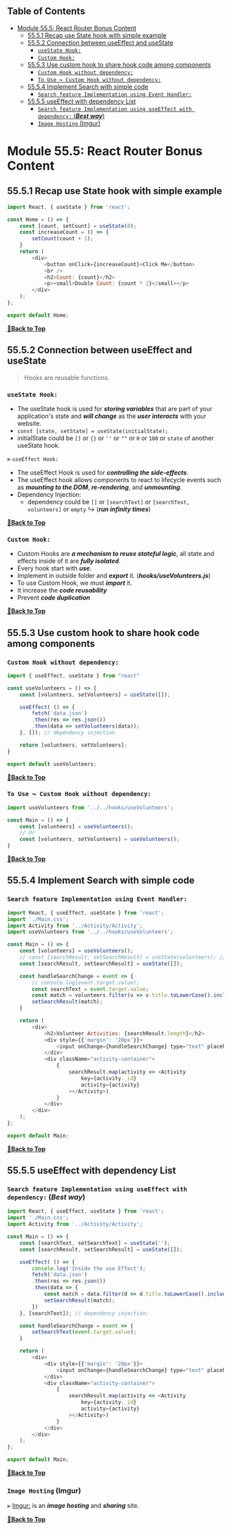 Table of Contents
---

- [Module 55.5: React Router Bonus Content](#module-555-react-router-bonus-content)
  - [55.5.1 Recap use State hook with simple example](#5551-recap-use-state-hook-with-simple-example)
  - [55.5.2 Connection between useEffect and useState](#5552-connection-between-useeffect-and-usestate)
    - [`useState Hook:`](#usestate-hook)
    - [`Custom Hook:`](#custom-hook)
  - [55.5.3 Use custom hook to share hook code among components](#5553-use-custom-hook-to-share-hook-code-among-components)
    - [`Custom Hook without dependency:`](#custom-hook-without-dependency)
    - [`To Use ↪ Custom Hook without dependency:`](#to-use--custom-hook-without-dependency)
  - [55.5.4 Implement Search with simple code](#5554-implement-search-with-simple-code)
    - [`Search feature Implementation using Event Handler:`](#search-feature-implementation-using-event-handler)
  - [55.5.5 useEffect with dependency List](#5555-useeffect-with-dependency-list)
    - [`Search feature Implementation using useEffect with dependency:` (___Best way___)](#search-feature-implementation-using-useeffect-with-dependency-best-way)
    - [`Image Hosting` (Imgur)](#image-hosting-imgur)

# Module 55.5: React Router Bonus Content

## 55.5.1 Recap use State hook with simple example

``` JavaScript
import React, { useState } from 'react';

const Home = () => {
    const [count, setCount] = useState(0);
    const increaseCount = () => {
        setCount(count + 1);
    }
    return (
        <div>
            <button onClick={increaseCount}>Click Me</button>
            <br />
            <h2>Count: {count}</h2>
            <p><small>Double Count: {count * 2}</small></p>
        </div>
    );
};

export default Home;
```

**[🔼Back to Top](#table-of-contents)**

## 55.5.2 Connection between useEffect and useState

> Hooks are reusable functions.

### `useState Hook:`

- The useState hook is used for ___storing variables___ that are part of your application's state and ___will change___ as the ___user interacts___ with your website.
- `const [state, setState] = useState(initialState);`
- initialState could be `[]` or `{}` or `''` or `""` or `0` or `100` or `state` of another useState hook.

⫸ `useEffect Hook:`

- The useEffect Hook is used for ___controlling the side-effects___.
- The useEffect hook allows components to react to lifecycle events such as ___mounting to the DOM___, ___re-rendering___, and ___unmounting___.
- Dependency Injection:
  - dependency could be `[]` or `[searchText]` or `[searchText, volunteers]` or `empty` ↪ (___run infinity times___)

**[🔼Back to Top](#table-of-contents)**

### `Custom Hook:`

- Custom Hooks are ___a mechanism to reuse stateful logic___, all state and effects inside of it are ___fully isolated___.
- Every hook start with ___use___.
- Implement in outside folder and ___export___ it. (___hooks/useVolunteers.js___)
- To use Custom Hook, we must ___import___ it.
- It increase the ___code reusability___
- Prevent ___code duplication___

**[🔼Back to Top](#table-of-contents)**

## 55.5.3 Use custom hook to share hook code among components

### `Custom Hook without dependency:`

``` JavaScript
import { useEffect, useState } from "react"

const useVolunteers = () => {
    const [volunteers, setVolunteers] = useState([]);

    useEffect( () => {
        fetch('data.json')
        .then(res => res.json())
        .then(data => setVolunteers(data));
    }, []); // dependency injection

    return [volunteers, setVolunteers];
}

export default useVolunteers;
```

**[🔼Back to Top](#table-of-contents)**

### `To Use ↪ Custom Hook without dependency:`

``` JavaScript
import useVolunteers from '../../hooks/useVolunteers';

const Main = () => {
    const [volunteers] = useVolunteers();
    // Or
    const [volunteers, setVolunteers] = useVolunteers();
}
```

**[🔼Back to Top](#table-of-contents)**

## 55.5.4 Implement Search with simple code

### `Search feature Implementation using Event Handler:`

``` JavaScript
import React, { useEffect, useState } from 'react';
import './Main.css';
import Activity from '../Activity/Activity';
import useVolunteers from '../../hooks/useVolunteers';

const Main = () => {
    const [volunteers] = useVolunteers();
    // const [searchResult, setSearchResult] = useState(volunteers); // initially set all volunteers data to set volunteers rather than [].
    const [searchResult, setSearchResult] = useState([]);

    const handleSearchChange = event => {
        // console.log(event.target.value);
        const searchText = event.target.value;
        const match = volunteers.filter(v => v.title.toLowerCase().includes(searchText));
        setSearchResult(match);
    }

    return (
        <div>
            <h2>Volunteer Activities: {searchResult.length}</h2>
            <div style={{'margin': '20px'}}>
                <input onChange={handleSearchChange} type="text" placeholder='search' />
            </div>
            <div className="activity-container">
                {
                    searchResult.map(activity => <Activity
                        key={activity._id}
                        activity={activity}
                    ></Activity>)
                }
            </div>
        </div>
    );
};

export default Main;
```

**[🔼Back to Top](#table-of-contents)**

## 55.5.5 useEffect with dependency List

### `Search feature Implementation using useEffect with dependency:` (___Best way___)

``` JavaScript
import React, { useEffect, useState } from 'react';
import './Main.css';
import Activity from '../Activity/Activity';

const Main = () => {
    const [searchText, setSearchText] = useState('');
    const [searchResult, setSearchResult] = useState([]);

    useEffect( () => {
        console.log('Inside the use Effect');
        fetch('data.json')
        .then(res => res.json())
        .then(data => {
            const match = data.filter(d => d.title.toLowerCase().includes(searchText));
            setSearchResult(match);
        })
    }, [searchText]); // dependency injection;

    const handleSearchChange = event => {
        setSearchText(event.target.value);
    }

    return (
        <div>
            <div style={{'margin': '20px'}}>
                <input onChange={handleSearchChange} type="text" placeholder='search' />
            </div>
            <div className="activity-container">
                {
                    searchResult.map(activity => <Activity
                        key={activity._id}
                        activity={activity}
                    ></Activity>)
                }
            </div>
        </div>
    );
};

export default Main;
```

**[🔼Back to Top](#table-of-contents)**

### `Image Hosting` (Imgur)

⫸ [Imgur:](https://imgur.com "Imgur is the easiest way to discover and enjoy the magic of the Internet") is an ___image hosting___ and ___sharing___ site.

**[🔼Back to Top](#table-of-contents)**

